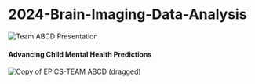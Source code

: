 # 2024-Brain-Imaging-Data-Analysis

![Team ABCD Presentation](https://github.com/user-attachments/assets/d5dd4ecd-b44c-4bf6-a623-daec05f309e8)
#### Advancing Child Mental Health Predictions
![Copy of EPICS-TEAM ABCD (dragged)](https://github.com/user-attachments/assets/2190caa1-341c-4501-acc7-0c193449488a)
